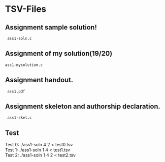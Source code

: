 # TSV-Files

## Assignment sample solution!
     ass1-soln.c

## Assignment of my solution(19/20)
    ass1-mysolution.c
    
## Assignment handout.
     ass1.pdf

## Assignment skeleton and authorship declaration.
     ass1-skel.c


## Test 
Test 0: ./ass1-soln 4 2 < test0.tsv   
Test 1: ./ass1-soln 1 4 < test1.tsv   
Test 2: ./ass1-soln 1 4 2 < test2.tsv 
